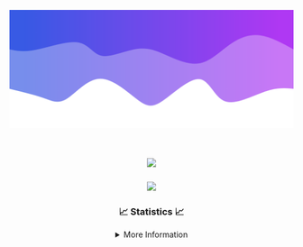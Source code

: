 ![Header](./IMG_4001.png)
<div align="center">

<h1 align="center">
  <a href="https://git.io/typing-svg">
    <img src="https://readme-typing-svg.herokuapp.com/?lines=Welcome+to+my+profile!+👋;JavaScript+developer.;&center=true&size=25">
  </a>
</h1>

<p align="center">
  <img src="https://lanyard.cnrad.dev/api/624702585596805130" />
</p>

### 📈 Statistics 📈
<details>
    <summary>More Information</summary>
    <br/>

<!--START_SECTION:waka-->
![Code Time](http://img.shields.io/badge/Code%20Time-205%20hrs%2047%20mins-blue)

![Profile Views](http://img.shields.io/badge/Profile%20Views-0-blue)

**🐱 My GitHub Data** 

> 📦 2.6 kB Used in GitHub's Storage 
 > 
> 🚫 Not Opted to Hire
 > 
> 📜 5 Public Repositories 
 > 
> 🔑 1 Private Repositories 
 > 
**I'm an Early 🐤** 

```text
🌞 Morning                375 commits         ███████░░░░░░░░░░░░░░░░░░   29.14 % 
🌆 Daytime                437 commits         ████████░░░░░░░░░░░░░░░░░   33.95 % 
🌃 Evening                429 commits         ████████░░░░░░░░░░░░░░░░░   33.33 % 
🌙 Night                  46 commits          █░░░░░░░░░░░░░░░░░░░░░░░░   03.57 % 
```
📅 **I'm Most Productive on Wednesday** 

```text
Monday                   158 commits         ███░░░░░░░░░░░░░░░░░░░░░░   12.28 % 
Tuesday                  167 commits         ███░░░░░░░░░░░░░░░░░░░░░░   12.98 % 
Wednesday                302 commits         ██████░░░░░░░░░░░░░░░░░░░   23.47 % 
Thursday                 282 commits         █████░░░░░░░░░░░░░░░░░░░░   21.91 % 
Friday                   141 commits         ███░░░░░░░░░░░░░░░░░░░░░░   10.96 % 
Saturday                 111 commits         ██░░░░░░░░░░░░░░░░░░░░░░░   08.62 % 
Sunday                   126 commits         ██░░░░░░░░░░░░░░░░░░░░░░░   09.79 % 
```


📊 **This Week I Spent My Time On** 

```text
🕑︎ Time Zone: America/New_York

💬 Programming Languages: 
Java                     24 hrs 21 mins      ████████████████████████░   94.17 % 
XML                      50 mins             █░░░░░░░░░░░░░░░░░░░░░░░░   03.25 % 
Kotlin                   31 mins             █░░░░░░░░░░░░░░░░░░░░░░░░   02.03 % 
YAML                     8 mins              ░░░░░░░░░░░░░░░░░░░░░░░░░   00.52 % 
GitIgnore file           0 secs              ░░░░░░░░░░░░░░░░░░░░░░░░░   00.01 % 

🔥 Editors: 
IntelliJ                 25 hrs 51 mins      █████████████████████████   100.00 % 

🐱‍💻 Projects: 
Mercury                  11 hrs 59 mins      ████████████░░░░░░░░░░░░░   46.38 % 
hcf                      6 hrs 29 mins       ██████░░░░░░░░░░░░░░░░░░░   25.08 % 
Sodium                   2 hrs 48 mins       ███░░░░░░░░░░░░░░░░░░░░░░   10.88 % 
Sacred Network           1 hr 48 mins        ██░░░░░░░░░░░░░░░░░░░░░░░   07.01 % 
Cobalt                   1 hr 17 mins        █░░░░░░░░░░░░░░░░░░░░░░░░   05.00 % 

💻 Operating System: 
Windows                  25 hrs 51 mins      █████████████████████████   100.00 % 
```

**I Mostly Code in Java** 

```text
Java                     25 repos            ██████████████████████░░░   89.29 % 
JavaScript               2 repos             ██░░░░░░░░░░░░░░░░░░░░░░░   07.14 % 
C++                      1 repo              █░░░░░░░░░░░░░░░░░░░░░░░░   03.57 % 
```



**Timeline**

![Lines of Code chart](https://raw.githubusercontent.com/DevDipin/DevDipin/main/assets/bar_graph.png)


 Last Updated on 02/04/2024 10:11:55 UTC
<!--END_SECTION:waka-->

![Footer](./IMG_4002.png)